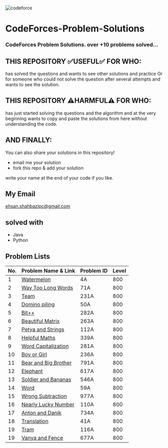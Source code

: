 ![codeforce](https://assets.codeforces.com/users/kguseva/comments/cf.png)
# CodeForces-Problem-Solutions

### CodeForces Problem Solutions. over <b>+10 problems</b> solved...

## THIS REPOSITORY :white_check_mark:USEFUL:white_check_mark: FOR WHO:
has solved the questions and wants to see other solutions and practice Or for someone who could not solve the question after several attempts and wants to see the solution.

## THIS REPOSITORY :warning:HARMFUL:warning: FOR WHO:
has just started solving the questions and the algorithm and at the very beginning wants to copy and paste the solutions from here without understanding the code.

## AND FINALLY:
You can also share your solutions in this repository!
- email me your solution
- fork this repo & add your solution

write your name at the end of your code if you like.

## My Email
ehsan.shahbazipc@gmail.com

## solved with
- Java
- Python

## Problem Lists

| No. | Problem Name & Link | Problem ID | Level |
| --- | ------------ | ---------- | ----- |
|1| [Watermelon](https://codeforces.com/problemset/problem/4/A) | 4A | 800 |
|2| [Way Too Long Words](https://codeforces.com/problemset/problem/71/A) | 71A | 800 |
|3| [Team](https://codeforces.com/problemset/problem/231/A) | 231A | 800 |
|4| [Domino piling](https://codeforces.com/problemset/problem/50/A) | 50A | 800 |
|5| [Bit++](https://codeforces.com/problemset/problem/282/A) | 282A | 800 |
|6| [Beautiful Matrix](https://codeforces.com/problemset/problem/263/A) | 263A | 800 |
|7| [Petya and Strings](https://codeforces.com/problemset/problem/112/A) | 112A | 800 |
|8| [Helpful Maths](https://codeforces.com/problemset/problem/339/A) | 339A | 800 |
|9| [Word Capitalization](https://codeforces.com/problemset/problem/281/A) | 281A | 800 |
|10| [Boy or Girl](https://codeforces.com/problemset/problem/236/A) | 236A | 800 |
|11| [Bear and Big Brother](https://codeforces.com/problemset/problem/791/A) | 791A | 800 |
|12| [Elephant](https://codeforces.com/problemset/problem/617/A) | 617A | 800 |
|13| [Soldier and Bananas](https://codeforces.com/problemset/problem/546/A) | 546A | 800 |
|14| [Word](https://codeforces.com/problemset/problem/59/A) | 59A | 800 |
|15| [Wrong Subtraction](https://codeforces.com/problemset/problem/977/A) | 977A | 800 |
|16| [Nearly Lucky Number](https://codeforces.com/problemset/problem/110/A) | 110A | 800 |
|17| [Anton and Danik](https://codeforces.com/problemset/problem/734/A) | 734A | 800 |
|18| [Translation](https://codeforces.com/problemset/problem/41/A) | 41A | 800 |
|19| [Tram](https://codeforces.com/problemset/problem/116/A) | 116A | 800 |
|19| [Vanya and Fence](https://codeforces.com/problemset/problem/677/A) | 677A | 800 |












